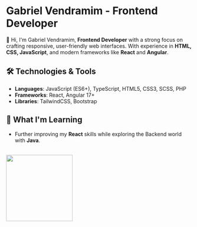 # Gabriel Vendramim - Frontend Developer

👋 Hi, I'm Gabriel Vendramim, **Frontend Developer** with a strong focus on crafting responsive, user-friendly web interfaces. With experience in **HTML, CSS, JavaScript**, and modern frameworks like **React** and **Angular**.

## 🛠️ Technologies & Tools
- **Languages**: JavaScript (ES6+), TypeScript, HTML5, CSS3, SCSS, PHP
- **Frameworks**: React, Angular 17+
- **Libraries**: TailwindCSS, Bootstrap

## 🌱 What I'm Learning
- Further improving my **React** skills while exploring the Backend world with **Java**.

<br>

<div>
<a href="https://github.com/Gvendramim">
<img loading="lazy" height="180em" src="https://github-readme-stats.vercel.app/api/top-langs/?username=Gvendramim&layout=compact&langs_count=7&theme=dracula"/>
</div>


##

